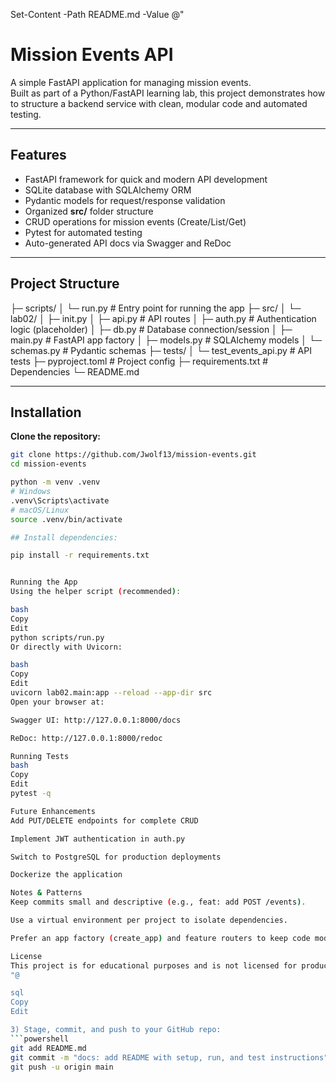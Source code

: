 Set-Content -Path README.md -Value @"
# Mission Events API

A simple FastAPI application for managing mission events.  
Built as part of a Python/FastAPI learning lab, this project demonstrates how to structure a backend service with clean, modular code and automated testing.

---

## Features

- FastAPI framework for quick and modern API development
- SQLite database with SQLAlchemy ORM
- Pydantic models for request/response validation
- Organized **src/** folder structure
- CRUD operations for mission events (Create/List/Get)
- Pytest for automated testing
- Auto-generated API docs via Swagger and ReDoc

---

## Project Structure

├─ scripts/
│ └─ run.py # Entry point for running the app
├─ src/
│ └─ lab02/
│ ├─ init.py
│ ├─ api.py # API routes
│ ├─ auth.py # Authentication logic (placeholder)
│ ├─ db.py # Database connection/session
│ ├─ main.py # FastAPI app factory
│ ├─ models.py # SQLAlchemy models
│ └─ schemas.py # Pydantic schemas
├─ tests/
│ └─ test_events_api.py # API tests
├─ pyproject.toml # Project config
├─ requirements.txt # Dependencies
└─ README.md


---

## Installation

**Clone the repository:**
```bash
git clone https://github.com/Jwolf13/mission-events.git
cd mission-events

python -m venv .venv
# Windows
.venv\Scripts\activate
# macOS/Linux
source .venv/bin/activate

## Install dependencies:

pip install -r requirements.txt


Running the App
Using the helper script (recommended):

bash
Copy
Edit
python scripts/run.py
Or directly with Uvicorn:

bash
Copy
Edit
uvicorn lab02.main:app --reload --app-dir src
Open your browser at:

Swagger UI: http://127.0.0.1:8000/docs

ReDoc: http://127.0.0.1:8000/redoc

Running Tests
bash
Copy
Edit
pytest -q

Future Enhancements
Add PUT/DELETE endpoints for complete CRUD

Implement JWT authentication in auth.py

Switch to PostgreSQL for production deployments

Dockerize the application

Notes & Patterns
Keep commits small and descriptive (e.g., feat: add POST /events).

Use a virtual environment per project to isolate dependencies.

Prefer an app factory (create_app) and feature routers to keep code modular.

License
This project is for educational purposes and is not licensed for production use without modifications.
"@

sql
Copy
Edit

3) Stage, commit, and push to your GitHub repo:
```powershell
git add README.md
git commit -m "docs: add README with setup, run, and test instructions"
git push -u origin main
